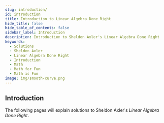 ```yaml
---
slug: introduction/
id: introduction
title: Introduction to Linear Algebra Done Right
hide_title: false
hide_table_of_contents: false
sidebar_label: Introduction
description: Introduction to Sheldon Axler's Linear Algebra Done Right
keywords:
  - Solutions
  - Sheldon Axler
  - Linear Algebra Done Right
  - Introduction
  - Math
  - Math for Fun
  - Math is Fun
image: img/smooth-curve.png
---
```


## Introduction

The following pages will explain solutions to Sheldon Axler's _Linear Algebra Done Right_.
